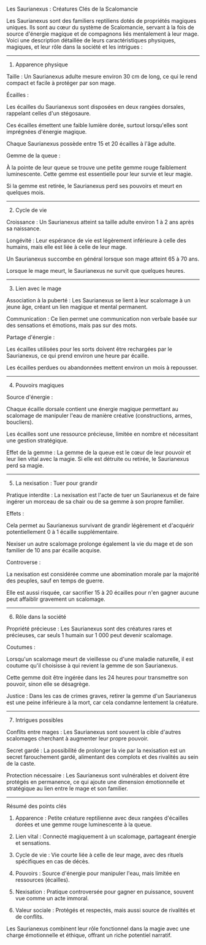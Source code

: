 Les Saurianexus : Créatures Clés de la Scalomancie

Les Saurianexus sont des familiers reptiliens dotés de propriétés magiques uniques. Ils sont au cœur du système de Scalomancie, servant à la fois de source d'énergie magique et de compagnons liés mentalement à leur mage. Voici une description détaillée de leurs caractéristiques physiques, magiques, et leur rôle dans la société et les intrigues :


---

1. Apparence physique

Taille : Un Saurianexus adulte mesure environ 30 cm de long, ce qui le rend compact et facile à protéger par son mage.

Écailles :

Les écailles du Saurianexus sont disposées en deux rangées dorsales, rappelant celles d'un stégosaure.

Ces écailles émettent une faible lumière dorée, surtout lorsqu'elles sont imprégnées d'énergie magique.

Chaque Saurianexus possède entre 15 et 20 écailles à l'âge adulte.


Gemme de la queue :

À la pointe de leur queue se trouve une petite gemme rouge faiblement luminescente. Cette gemme est essentielle pour leur survie et leur magie.

Si la gemme est retirée, le Saurianexus perd ses pouvoirs et meurt en quelques mois.




---

2. Cycle de vie

Croissance : Un Saurianexus atteint sa taille adulte environ 1 à 2 ans après sa naissance.

Longévité : Leur espérance de vie est légèrement inférieure à celle des humains, mais elle est liée à celle de leur mage.

Un Saurianexus succombe en général lorsque son mage atteint 65 à 70 ans.

Lorsque le mage meurt, le Saurianexus ne survit que quelques heures.




---

3. Lien avec le mage

Association à la puberté : Les Saurianexus se lient à leur scalomage à un jeune âge, créant un lien magique et mental permanent.

Communication : Ce lien permet une communication non verbale basée sur des sensations et émotions, mais pas sur des mots.

Partage d'énergie :

Les écailles utilisées pour les sorts doivent être rechargées par le Saurianexus, ce qui prend environ une heure par écaille.

Les écailles perdues ou abandonnées mettent environ un mois à repousser.




---

4. Pouvoirs magiques

Source d'énergie :

Chaque écaille dorsale contient une énergie magique permettant au scalomage de manipuler l'eau de manière créative (constructions, armes, boucliers).

Les écailles sont une ressource précieuse, limitée en nombre et nécessitant une gestion stratégique.


Effet de la gemme : La gemme de la queue est le cœur de leur pouvoir et leur lien vital avec la magie. Si elle est détruite ou retirée, le Saurianexus perd sa magie.



---

5. La nexisation : Tuer pour grandir

Pratique interdite : La nexisation est l'acte de tuer un Saurianexus et de faire ingérer un morceau de sa chair ou de sa gemme à son propre familier.

Effets :

Cela permet au Saurianexus survivant de grandir légèrement et d'acquérir potentiellement 0 à 1 écaille supplémentaire.

Nexiser un autre scalomage prolonge également la vie du mage et de son familier de 10 ans par écaille acquise.


Controverse :

La nexisation est considérée comme une abomination morale par la majorité des peuples, sauf en temps de guerre.

Elle est aussi risquée, car sacrifier 15 à 20 écailles pour n'en gagner aucune peut affaiblir gravement un scalomage.




---

6. Rôle dans la société

Propriété précieuse : Les Saurianexus sont des créatures rares et précieuses, car seuls 1 humain sur 1 000 peut devenir scalomage.

Coutumes :

Lorsqu'un scalomage meurt de vieillesse ou d'une maladie naturelle, il est coutume qu'il choisisse à qui revient la gemme de son Saurianexus.

Cette gemme doit être ingérée dans les 24 heures pour transmettre son pouvoir, sinon elle se désagrège.


Justice : Dans les cas de crimes graves, retirer la gemme d'un Saurianexus est une peine inférieure à la mort, car cela condamne lentement la créature.



---

7. Intrigues possibles

Conflits entre mages : Les Saurianexus sont souvent la cible d'autres scalomages cherchant à augmenter leur propre pouvoir.

Secret gardé : La possibilité de prolonger la vie par la nexisation est un secret farouchement gardé, alimentant des complots et des rivalités au sein de la caste.

Protection nécessaire : Les Saurianexus sont vulnérables et doivent être protégés en permanence, ce qui ajoute une dimension émotionnelle et stratégique au lien entre le mage et son familier.



---

Résumé des points clés

1. Apparence : Petite créature reptilienne avec deux rangées d'écailles dorées et une gemme rouge luminescente à la queue.


2. Lien vital : Connecté magiquement à un scalomage, partageant énergie et sensations.


3. Cycle de vie : Vie courte liée à celle de leur mage, avec des rituels spécifiques en cas de décès.


4. Pouvoirs : Source d'énergie pour manipuler l'eau, mais limitée en ressources (écailles).


5. Nexisation : Pratique controversée pour gagner en puissance, souvent vue comme un acte immoral.


6. Valeur sociale : Protégés et respectés, mais aussi source de rivalités et de conflits.



Les Saurianexus combinent leur rôle fonctionnel dans la magie avec une charge émotionnelle et éthique, offrant un riche potentiel narratif.

